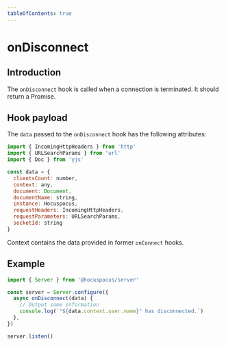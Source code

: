 ```yaml
---
tableOfContents: true
---
```


# onDisconnect

## Introduction

The `onDisconnect` hook is called when a connection is terminated. It should return a Promise.

## Hook payload

The `data` passed to the `onDisconnect` hook has the following attributes:

```js
import { IncomingHttpHeaders } from 'http'
import { URLSearchParams } from 'url'
import { Doc } from 'yjs'

const data = {
  clientsCount: number,
  context: any,
  document: Document,
  documentName: string,
  instance: Hocuspocus,
  requestHeaders: IncomingHttpHeaders,
  requestParameters: URLSearchParams,
  socketId: string
}
```

Context contains the data provided in former `onConnect` hooks.

## Example

```js
import { Server } from '@hocuspocus/server'

const server = Server.configure({
  async onDisconnect(data) {
    // Output some information
    console.log(`"${data.context.user.name}" has disconnected.`)
  },
})

server.listen()
```
